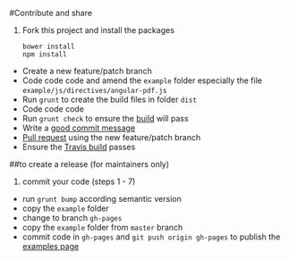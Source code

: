 #Contribute and share

1. Fork this project and install the packages

	```
	bower install
	npm install
	```
- Create a new feature/patch branch
- Code code code and amend the `example` folder especially the file `example/js/directives/angular-pdf.js`
- Run `grunt` to create the build files in folder `dist`
- Code code code
- Run `grunt check` to ensure the [build](https://travis-ci.org/sayanee/angularjs-pdf) will pass
- Write a [good commit message](http://tbaggery.com/2008/04/19/a-note-about-git-commit-messages.html)
- [Pull request](https://help.github.com/articles/using-pull-requests) using the new feature/patch branch
- Ensure the [Travis build](https://travis-ci.org/webuildsg/webuild) passes

##to create a release (for maintainers only)

1. commit your code (steps 1 - 7)
- run `grunt bump` according semantic version
- copy the `example` folder
- change to branch `gh-pages`
- copy the `example` folder from `master` branch
- commit code in `gh-pages` and `git push origin gh-pages` to publish the [examples page](http://sayan.ee/angularjs-pdf/)